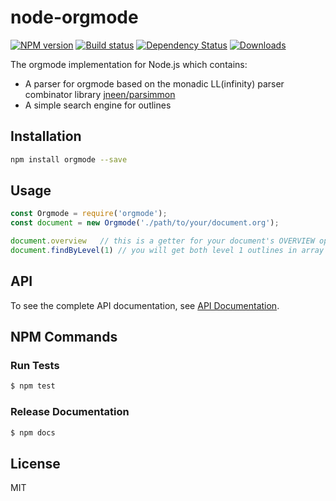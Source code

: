 # node-orgmode

[![NPM version][npm-image]][npm-url]
[![Build status][travis-image]][travis-url]
[![Dependency Status][david-image]][david-url]
[![Downloads][downloads-image]][downloads-url]

The orgmode implementation for Node.js which contains:

- A parser for orgmode based on the monadic LL(infinity) parser combinator library [jneen/parsimmon](https://github.com/jneen/parsimmon)
- A simple search engine for outlines

## Installation

```sh
npm install orgmode --save
```

## Usage

```js
const Orgmode = require('orgmode');
const document = new Orgmode('./path/to/your/document.org');

document.overview   // this is a getter for your document's OVERVIEW option
document.findByLevel(1) // you will get both level 1 outlines in array
```

## API

To see the complete API documentation, see [API Documentation](http://blog.weflex.org/node-orgmode/index.html).

## NPM Commands

### Run Tests

```sh
$ npm test
```

### Release Documentation

```sh
$ npm docs
```

## License

MIT

[npm-image]: https://img.shields.io/npm/v/orgmode.svg?style=flat-square
[npm-url]: https://npmjs.org/package/orgmode
[travis-image]: https://img.shields.io/travis/weflex/node-orgmode.svg?style=flat-square
[travis-url]: https://travis-ci.org/weflex/node-orgmode
[david-image]: http://img.shields.io/david/weflex/node-orgmode.svg?style=flat-square
[david-url]: https://david-dm.org/weflex/node-orgmode
[downloads-image]: http://img.shields.io/npm/dm/orgmode.svg?style=flat-square
[downloads-url]: https://npmjs.org/package/orgmode